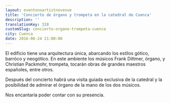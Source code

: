 ```yaml
---
layout: eventonoartistnovenue
title: 'Concierto de órgano y trompeta en la catedral de Cuenca'
description: ''
translationKey: 328
customSlug: concierto-organo-trompeta-cuenca
city: Cuenca
date: 2016-06-24 21:00:00
---
```


El edificio tiene una arquitectura única, abarcando los estilos gótico, barróco y neogótico. En este ambiente los músicos Frank Dittmer, órgano, y Christian Packmohr, trompeta, tocarán obras de grandes maestros españoles, entre otros.

Después del concierto habrá una visita guiada exclusiva de la catedral y la posibilidad de admirar el órgano de la mano de los dos músicos.

Nos encantaría poder contar con su presencia.
